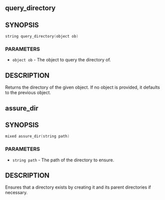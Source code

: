 ## query_directory

## SYNOPSIS

```c
string query_directory(object ob)
```

### PARAMETERS

* `object ob` - The object to query the directory of.

## DESCRIPTION

Returns the directory of the given object. If no object is
provided, it defaults to the previous object.

## assure_dir

## SYNOPSIS

```c
mixed assure_dir(string path)
```

### PARAMETERS

* `string path` - The path of the directory to ensure.

## DESCRIPTION

Ensures that a directory exists by creating it and its parent
directories if necessary.

